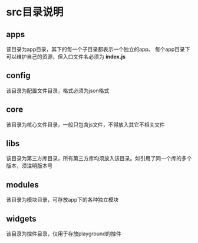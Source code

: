 ﻿# src目录说明

## apps
该目录为app目录，其下的每一个子目录都表示一个独立的app。
每个app目录下可以维护自己的资源，但入口文件名必须为 **index.js**

## config
该目录为配置文件目录，格式必须为json格式

## core
该目录为核心文件目录，一般只包含js文件，不得放入其它不相关文件

## libs
该目录为第三方库目录，所有第三方库均须放入该目录。如引用了同一个库的多个版本，须注明版本号

## modules
该目录为模块目录，可存放app下的各种独立模块

## widgets
该目录为控件目录，仅用于存放playground的控件